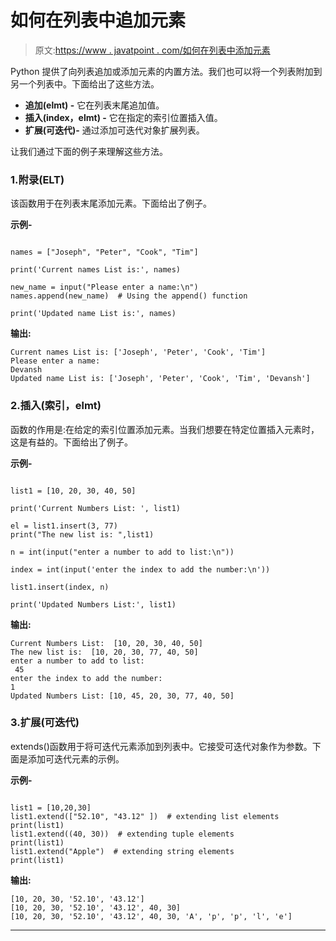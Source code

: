 # 如何在列表中追加元素

> 原文:[https://www . javatpoint . com/如何在列表中添加元素](https://www.javatpoint.com/how-to-append-element-in-the-list)

Python 提供了向列表追加或添加元素的内置方法。我们也可以将一个列表附加到另一个列表中。下面给出了这些方法。

*   **追加(elmt) -** 它在列表末尾追加值。
*   **插入(index，elmt) -** 它在指定的索引位置插入值。
*   **扩展(可迭代)-** 通过添加可迭代对象扩展列表。

让我们通过下面的例子来理解这些方法。

### 1.附录(ELT)

该函数用于在列表末尾添加元素。下面给出了例子。

**示例-**

```

names = ["Joseph", "Peter", "Cook", "Tim"]

print('Current names List is:', names)

new_name = input("Please enter a name:\n")
names.append(new_name)  # Using the append() function

print('Updated name List is:', names)

```

**输出:**

```
Current names List is: ['Joseph', 'Peter', 'Cook', 'Tim']
Please enter a name:
Devansh
Updated name List is: ['Joseph', 'Peter', 'Cook', 'Tim', 'Devansh']

```

### 2.插入(索引，elmt)

函数的作用是:在给定的索引位置添加元素。当我们想要在特定位置插入元素时，这是有益的。下面给出了例子。

**示例-**

```

list1 = [10, 20, 30, 40, 50]

print('Current Numbers List: ', list1)

el = list1.insert(3, 77)
print("The new list is: ",list1)

n = int(input("enter a number to add to list:\n"))

index = int(input('enter the index to add the number:\n'))

list1.insert(index, n)

print('Updated Numbers List:', list1)

```

**输出:**

```
Current Numbers List:  [10, 20, 30, 40, 50]
The new list is:  [10, 20, 30, 77, 40, 50]
enter a number to add to list:
 45
enter the index to add the number:
1
Updated Numbers List: [10, 45, 20, 30, 77, 40, 50]

```

### 3.扩展(可迭代)

extends()函数用于将可迭代元素添加到列表中。它接受可迭代对象作为参数。下面是添加可迭代元素的示例。

**示例-**

```

list1 = [10,20,30]
list1.extend(["52.10", "43.12" ])  # extending list elements
print(list1)
list1.extend((40, 30))  # extending tuple elements
print(list1)
list1.extend("Apple")  # extending string elements
print(list1)

```

**输出:**

```
[10, 20, 30, '52.10', '43.12']
[10, 20, 30, '52.10', '43.12', 40, 30]
[10, 20, 30, '52.10', '43.12', 40, 30, 'A', 'p', 'p', 'l', 'e']

```

* * *